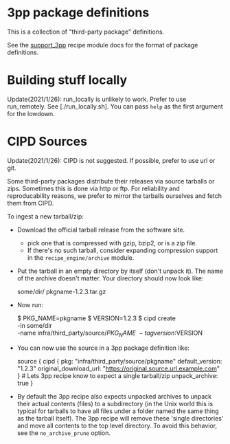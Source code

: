 # 3pp package definitions

This is a collection of "third-party package" definitions.

See the [support_3pp] recipe module docs for the format of package
definitions.

[support_3pp]: /recipes/README.recipes.md#recipe_modules-support_3pp

# Building stuff locally

Update(2021/1/26): run_locally is unlikely to work. Prefer to use run_remotely.
See [./run_locally.sh]. You can pass `help` as the first argument for the
lowdown.

# CIPD Sources

Update(2021/1/26): CIPD is not suggested. If possible, prefer to use url or git.

Some third-party packages distribute their releases via source tarballs or zips.
Sometimes this is done via http or ftp. For reliability and reproducability
reasons, we prefer to mirror the tarballs ourselves and fetch them from CIPD.

To ingest a new tarball/zip:
  * Download the official tarball release from the software site.
    * pick one that is compressed with gzip, bzip2, or is a zip file.
    * If there's no such tarball, consider expanding compression support
      in the `recipe_engine/archive` module.
  * Put the tarball in an empty directory by itself (don't unpack it). The
    name of the archive doesn't matter. Your directory should now look like:

      some/dir/
          pkgname-1.2.3.tar.gz

  * Now run:

      $ PKG_NAME=pkgname
      $ VERSION=1.2.3
      $ cipd create  \
        -in some/dir \
        -name infra/third_party/source/$PKG_NAME \
        -tag version:$VERSION

  * You can now use the source in a 3pp package definition like:

      source {
        cipd {
          pkg: "infra/third_party/source/pkgname"
          default_version: "1.2.3"
          original_download_url: "https://original.source.url.example.com"
        }
        # Lets 3pp recipe know to expect a single tarball/zip
        unpack_archive: true
      }

  * By default the 3pp recipe also expects unpacked archives to unpack their
    actual contents (files) to a subdirectory (in the Unix world this is typical
    for tarballs to have all files under a folder named the same thing as the
    tarball itself). The 3pp recipe will remove these 'single directories' and
    move all contents to the top level directory. To avoid this behavior, see
    the `no_archive_prune` option.
